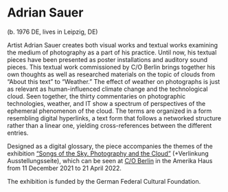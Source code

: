 # Adrian Sauer

(b. 1976 DE, lives in Leipzig, DE)

Artist Adrian Sauer creates both visual works and textual works examining the medium of photography as a part of his practice. Until now, his textual pieces have been presented as poster installations and auditory sound pieces. This textual work commissioned by C/O Berlin brings together his own thoughts as well as researched materials on the topic of clouds from “About this text” to “Weather.” The effect of weather on photographs is just as relevant as human-influenced climate change and the technological cloud. Seen together, the thirty commentaries on photographic technologies, weather, and IT show a spectrum of perspectives of the ephemeral phenomenon of the cloud. The terms are organized in a form resembling digital hyperlinks, a text form that follows a networked structure rather than a linear one, yielding cross-references between the different entries.

Designed as a digital glossary, the piece accompanies the themes of the exhibition [“Songs of the Sky. Photography and the Cloud”](https://co-berlin.org/en/program/exhibitions/songs-sky) (+Verlinkung Ausstellungsseite), which can be seen at [C/O Berlin](https://co-berlin.org/en) in the Amerika Haus from 11 December 2021 to 21 April 2022.

The exhibition is funded by the German Federal Cultural Foundation. 